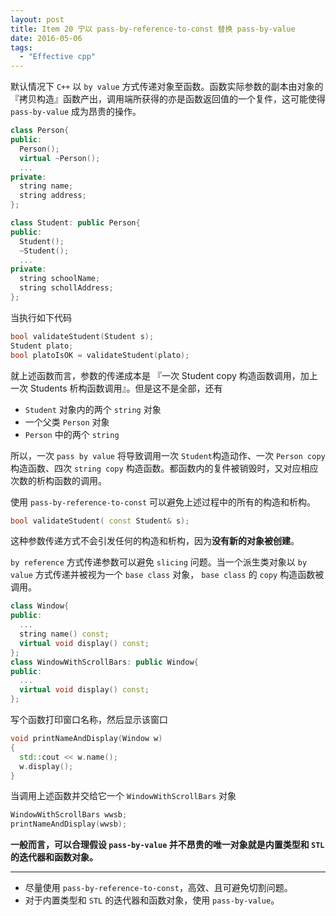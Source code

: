 ```yaml
---
layout: post
title: Item 20 宁以 pass-by-reference-to-const 替换 pass-by-value
date: 2016-05-06
tags:
  - "Effective cpp"
---
```


默认情况下 `C++` 以 `by value` 方式传递对象至函数。函数实际参数的副本由对象的『拷贝构造』函数产出，调用端所获得的亦是函数返回值的一个复件，这可能使得 `pass-by-value` 成为昂贵的操作。

<!-- more -->

```cpp
class Person{
public:
  Person();
  virtual ~Person();
  ...
private:
  string name;
  string address;
};

class Student: public Person{
public:
  Student();
  ~Student();
  ...
private:
  string schoolName;
  string schollAddress;
};
```
当执行如下代码
```cpp
bool validateStudent(Student s);
Student plato;
bool platoIsOK = validateStudent(plato);
```
就上述函数而言，参数的传递成本是 『一次 Student copy 构造函数调用，加上一次 Students 析构函数调用』。但是这不是全部，还有

- `Student` 对象内的两个 `string` 对象
- 一个父类 `Person` 对象
- `Person` 中的两个 `string`

所以，一次 `pass by value` 将导致调用一次 `Student`构造动作、一次 `Person copy` 构造函数、四次 `string copy` 构造函数。都函数内的复件被销毁时，又对应相应次数的析构函数的调用。

使用 `pass-by-reference-to-const` 可以避免上述过程中的所有的构造和析构。

```cpp
bool validateStudent( const Student& s);
```
这种参数传递方式不会引发任何的构造和析构，因为**没有新的对象被创建**。

`by reference` 方式传递参数可以避免 `slicing` 问题。当一个派生类对象以 `by value` 方式传递并被视为一个 `base class` 对象， `base class` 的 `copy` 构造函数被调用。

```cpp
class Window{
public:
  ...
  string name() const;
  virtual void display() const;
};
class WindowWithScrollBars: public Window{
public:
  ...
  virtual void display() const;
};
```

写个函数打印窗口名称，然后显示该窗口
```cpp
void printNameAndDisplay(Window w)
{
  std::cout << w.name();
  w.display();
}
```
当调用上述函数并交给它一个 `WindowWithScrollBars` 对象
```cpp
WindowWithScrollBars wwsb;
printNameAndDisplay(wwsb);
```


**一般而言，可以合理假设 `pass-by-value` 并不昂贵的唯一对象就是内置类型和 `STL` 的迭代器和函数对象。**

---

- 尽量使用 `pass-by-reference-to-const`，高效、且可避免切割问题。
- 对于内置类型和 `STL` 的迭代器和函数对象，使用 `pass-by-value`。
